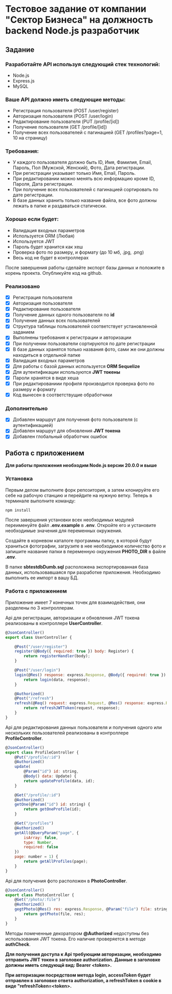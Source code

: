 # Тестовое задание от компании "Сектор Бизнеса" на должность backend Node.js разработчик

## Задание

### Разработайте API используя следующий стек технологий:

- Node.js
- Express.js
- MySQL

### Ваше API должно иметь следующие методы:

- Регистрация пользователя (POST /user/register)
- Авторизация пользователя (POST /user/login)
- Редактирование пользователя (PUT /profile/[id])
- Получение пользователя (GET /profile/[id])
- Получение всех пользователей с пагинацией (GET /profiles?page=1, 10 на страницу)

### Требования:

- У каждого пользователя должно быть ID, Имя, Фамилия, Email, Пароль, Пол (Мужской, Женский), Фото, Дата регистрации.
- При регистрации указывает только Имя, Email, Пароль.
- При редактировании можно менять всю информацию кроме ID, Пароля, Дата регистрации.
- При получение всех пользователей с пагинацией сортировать по дате регистрации.
- В базе данных хранить только название файла, все фото должны лежать в папке и раздаваться статически.

### Хорошо если будет:

- Валидация входных параметров
- Используется ORM (Любая)
- Используется JWT
- Пароль будет хранится как хеш
- Проверка фото по размеру, и формату (до 10 мб, .jpg, .png)
- Весь код не будет в контроллерах

После завершения работы сделайте экспорт базы данных и положите в корень проекта. Опубликуйте код на github.

### Реализовано

- [x] Регистрация пользователя
- [x] Авторизация пользователя
- [x] Редактирование пользователя
- [x] Получение данных одного пользователя по **id**
- [x] Получение данных всех пользователей
- [x] Структура таблицы пользователей соответствует установленной заданием
- [x] Выполнены требования к регистрации и авторизации
- [x] При получении пользователи сортируются по дате регистрации
- [x] В базе данных хранятся только названия фото, сами же они должны находиться в отдельной папке
- [x] Валидация входных параметров
- [x] Для работы с базой данных используется **ORM Sequelize**
- [x] Для аутентификации используются **JWT токены**
- [x] Пароли хранятся в виде хеша
- [x] При редактированиии профиля производится проверка фото по размеру и формату
- [x] Код вынесен в соответствущие обработчики

### Дополнительно

- [x] Добавлен маршрут для получения фото пользователя (с аутентификацией)
- [x] Добавлен маршрут для обновления **JWT токена**
- [x] Добавлен глобальный обработчик ошибок

## Работа с приложением

**Для работы приложения необходим Node.js версии 20.0.0 и выше**

### Установка

Первым делом выполните форк репозитория, а затем клонируйте его себе на рабочую станцию и перейдите на нужную ветку.
Теперь в терминале выполните команду:
```bash
npm install
```
После завершения установки всех необходимых модулей переименуйте файл **.env.example** в **.env**. Откройте его и установите необходимые значения для переменных окружения.

Создайте в корневом каталоге программы папку, в которой будут храниться фотографии, загрузите в нее необходимое количество фото и запишите название папки в переменную окружения **PHOTO_DIR** в файле **.env**.

В папке **sbtestdbDumb.sql** расположена экспортированная база данных, использовавшаяся при разработке приложения. Необходимо выполнить ее импорт в вашу БД.

### Работа с приложением

Приложение имеет 7 конечных точек для взаимодействия, они разделены по 3 контроллерам.

Api для регистрации, авторизации и обновления JWT токена реализованы в контроллере **UserController**.
``` javascript
@JsonController()
export class UserController {

    @Post("/user/register")
    register(@Body({ required: true }) body: Register) {
        return registerHandler(body);
    }

    @Post("/user/login")
    login(@Res() response: express.Response, @Body({ required: true }) data: Login) {
        return login(data, response);
    }

    @Authorized()
    @Post("/refresh")
    refresh(@Req() request: express.Request, @Res() response: express.Response) {
        return refreshJWTToken(request, response);
    }
}
```

Api для редактирования данных пользователя и получения одного или нескольких пользователей реализованы в контроллере **ProfileController**.
``` javascript
@JsonController()
export class ProfileController {
    @Put("/profile/:id")
    @Authorized()
    update(
        @Param("id") id: string,
        @Body() data: Update) {
        return updateProfile(data, id);
    }

    @Get("/profile/:id")
    @Authorized()
    getOne(@Param("id") id: string) {
        return getOneProfile(id);
    }

    @Get("/profiles")
    @Authorized()
    getAll(@QueryParam("page", {
        isArray: false,
        type: Number,
        required: false
    })
    page: number = 1) {
        return getAllProfiles(page);
    }
}
```

Api для получения фото расположен в **PhotoController**.
``` javascript
@JsonController()
export class PhotoController {
    @Get("/photo/:file")
    @Authorized()
    gegtPhoto(@Res() res: express.Response, @Param("file") file: string) {
        return getPhoto(file, res);
    }
}
```

Методы помеченные декоратором **@Authorized** недоступны без использования JWT токена. Его наличие проверяется в методе **authCheck**.

**Для получения доступа к Api требующим авторизации, необходимо отправить JWT токен в заголовке authorization. Данные в заголовке должны иметь следующй вид: Bearer \<token\>.**

**При авторизации посредством метода login, accessToken будет отправлен в заголовке ответа authorization, а refreshToken в cookie в виде "refreshToken=\<token\>.**